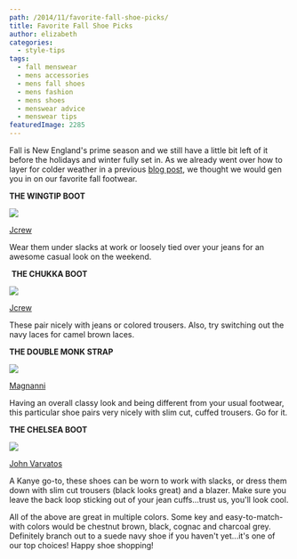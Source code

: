 ```yaml
---
path: /2014/11/favorite-fall-shoe-picks/
title: Favorite Fall Shoe Picks
author: elizabeth
categories: 
  - style-tips
tags: 
  - fall menswear
  - mens accessories
  - mens fall shoes
  - mens fashion
  - mens shoes
  - menswear advice
  - menswear tips
featuredImage: 2285
---
```

Fall is New England's prime season and we still have a little bit left of it before the holidays and winter fully set in. As we already went over how to layer for colder weather in a previous [blog post](http://9tailors.blogspot.com/2014/09/layering-up-for-fall.html), we thought we would gen you in on our favorite fall footwear.

**THE WINGTIP BOOT**

[![](http://2.bp.blogspot.com/-nGIPgYpw6eE/VCW-cCqftOI/AAAAAAAAAtI/a-0rczt8pRg/s1600/alfredsargent.jpg)](http://2.bp.blogspot.com/-nGIPgYpw6eE/VCW-cCqftOI/AAAAAAAAAtI/a-0rczt8pRg/s1600/alfredsargent.jpg)

[Jcrew](https://www.jcrew.com/mens_category/JCrewingoodcompany/alfredsargent/PRDOVR~02802/02802.jsp)

Wear them under slacks at work or loosely tied over your jeans for an awesome casual look on the weekend.

 **THE CHUKKA BOOT**

[![](http://4.bp.blogspot.com/-hHWTeTlQVzA/VCW-x6sr47I/AAAAAAAAAtY/dvLfmq8hNIM/s1600/suede%2Bchukka.jpg)](http://4.bp.blogspot.com/-hHWTeTlQVzA/VCW-x6sr47I/AAAAAAAAAtY/dvLfmq8hNIM/s1600/suede%2Bchukka.jpg)

[Jcrew](https://www.jcrew.com/mens_category/shoes/casualbootschukkas/PRDOVR~05704/05704.jsp?srcCode=PINT00001&srcCode=PINT00003)

These pair nicely with jeans or colored trousers. Also, try switching out the navy laces for camel brown laces.

**THE DOUBLE MONK STRAP**

[![](http://3.bp.blogspot.com/-NW8Dy0EO3zM/VCW_DazNpAI/AAAAAAAAAtg/6PrbDME6_-E/s1600/double%2Bmonks.jpg)](http://3.bp.blogspot.com/-NW8Dy0EO3zM/VCW_DazNpAI/AAAAAAAAAtg/6PrbDME6_-E/s1600/double%2Bmonks.jpg)

[Magnanni](http://shop.nordstrom.com/s/magnanni-miro-double-monk-strap-shoe-men/3298553?origin=category&contextualcategoryid=0&fashioncolor=&resultback=0)

Having an overall classy look and being different from your usual footwear, this particular shoe pairs very nicely with slim cut, cuffed trousers. Go for it.

**THE CHELSEA BOOT**

[![](http://1.bp.blogspot.com/-dlcRXq1_zks/VCW-n7HRjfI/AAAAAAAAAtQ/pBv2C-KKxq4/s1600/varvatoschelseaboot.jpg)](http://1.bp.blogspot.com/-dlcRXq1_zks/VCW-n7HRjfI/AAAAAAAAAtQ/pBv2C-KKxq4/s1600/varvatoschelseaboot.jpg)

[John Varvatos](http://www.neimanmarcus.com/John-Varvatos-Leather-Luxe-Chelsea-Boot/prod171780046/p.prod?srccode=cii_17588969&cpncode=32-404144857-2&ecid=NMCIGoogleProductAds)

A Kanye go-to, these shoes can be worn to work with slacks, or dress them down with slim cut trousers (black looks great) and a blazer. Make sure you leave the back loop sticking out of your jean cuffs...trust us, you'll look cool.

All of the above are great in multiple colors. Some key and easy-to-match-with colors would be chestnut brown, black, cognac and charcoal grey. Definitely branch out to a suede navy shoe if you haven't yet...it's one of our top choices! Happy shoe shopping!